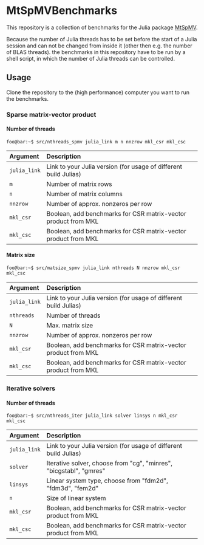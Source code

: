 # MtSpMVBenchmarks

This repository is a collection of benchmarks for the Julia package [MtSpMV](https://github.com/jkrch/MtSpMV.jl).

Because the number of Julia threads has to be set before the start of a Julia session and can not be changed from inside it (other then e.g. the number of BLAS threads).
the benchmarks in this repository have to be run by a shell script, in which the number of Julia threads can be controlled.

## Usage

Clone the repository to the (high performance) computer you want to run the benchmarks.

### Sparse matrix-vector product

#### Number of threads

```console
foo@bar:~$ src/nthreads_spmv julia_link m n nnzrow mkl_csr mkl_csc
```
| Argument     | Description                                                      |
| :----------- | :--------------------------------------------------------------- |
| `julia_link` | Link to your Julia version (for usage of different build Julias) |
| `m`          | Number of matrix rows                                            |
| `n`          | Number of matrix columns                                         |
| `nnzrow`     | Number of approx. nonzeros per row                               |
| `mkl_csr`    | Boolean, add benchmarks for CSR matrix-vector product from MKL   |
| `mkl_csc`    | Boolean, add benchmarks for CSR matrix-vector product from MKL   |

#### Matrix size

```console
foo@bar:~$ src/matsize_spmv julia_link nthreads N nnzrow mkl_csr mkl_csc
```
| Argument     | Description                                                      |
| :----------- | :--------------------------------------------------------------- |
| `julia_link` | Link to your Julia version (for usage of different build Julias) |
| `nthreads`   | Number of threads                                                |
| `N`          | Max. matrix size                                                 |
| `nnzrow`     | Number of approx. nonzeros per row                               |
| `mkl_csr`    | Boolean, add benchmarks for CSR matrix-vector product from MKL   |
| `mkl_csc`    | Boolean, add benchmarks for CSR matrix-vector product from MKL   |

### Iterative solvers

#### Number of threads

```console
foo@bar:~$ src/nthreads_iter julia_link solver linsys n mkl_csr mkl_csc
```
| Argument     | Description                                                        |
| :----------- | :----------------------------------------------------------------- |
| `julia_link` | Link to your Julia version (for usage of different build Julias)   |
| `solver`     | Iterative solver, choose from "cg", "minres", "bicgstabl", "gmres" |
| `linsys`     | Linear system type, choose from "fdm2d", "fdm3d", "fem2d"          |
| `n`          | Size of linear system                                              |
| `mkl_csr`    | Boolean, add benchmarks for CSR matrix-vector product from MKL     |
| `mkl_csc`    | Boolean, add benchmarks for CSR matrix-vector product from MKL     |


